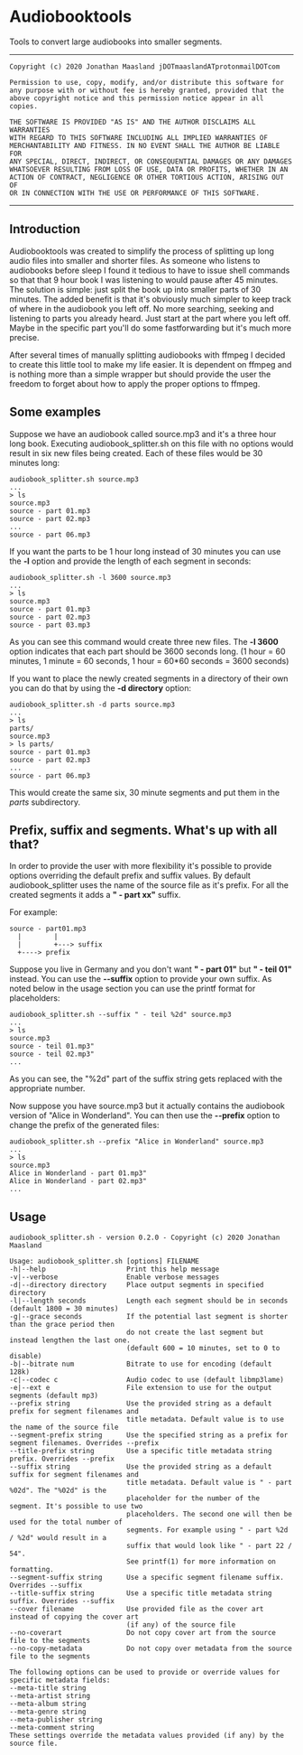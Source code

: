 # Audiobooktools

Tools to convert large audiobooks into smaller segments.

---
    Copyright (c) 2020 Jonathan Maasland jDOTmaaslandATprotonmailDOTcom
    
    Permission to use, copy, modify, and/or distribute this software for
    any purpose with or without fee is hereby granted, provided that the
    above copyright notice and this permission notice appear in all copies.
    
    THE SOFTWARE IS PROVIDED "AS IS" AND THE AUTHOR DISCLAIMS ALL WARRANTIES
    WITH REGARD TO THIS SOFTWARE INCLUDING ALL IMPLIED WARRANTIES OF
    MERCHANTABILITY AND FITNESS. IN NO EVENT SHALL THE AUTHOR BE LIABLE FOR
    ANY SPECIAL, DIRECT, INDIRECT, OR CONSEQUENTIAL DAMAGES OR ANY DAMAGES
    WHATSOEVER RESULTING FROM LOSS OF USE, DATA OR PROFITS, WHETHER IN AN
    ACTION OF CONTRACT, NEGLIGENCE OR OTHER TORTIOUS ACTION, ARISING OUT OF
    OR IN CONNECTION WITH THE USE OR PERFORMANCE OF THIS SOFTWARE.
---

## Introduction

Audiobooktools was created to simplify the process of splitting up long audio files into
smaller and shorter files. As someone who listens to audiobooks before sleep I found it
tedious to have to issue shell commands so that that 9 hour book I was listening to would
pause after 45 minutes. The solution is simple: just split the book up into smaller parts
of 30 minutes. The added benefit is that it's obviously much simpler to keep track of where
in the audiobook you left off. No more searching, seeking and listening to parts you already
heard. Just start at the part where you left off. Maybe in the specific part you'll do some
fastforwarding but it's much more precise.

After several times of manually splitting audiobooks with ffmpeg I decided to create this little
tool to make my life easier. It is dependent on ffmpeg and is nothing more than a simple
wrapper but should provide the user the freedom to forget about how to apply the proper options
to ffmpeg.


## Some examples

Suppose we have an audiobook called source.mp3 and it's a three hour long book. Executing
audiobook_splitter.sh on this file with no options would result in six new files being created.
Each of these files would be 30 minutes long:

    audiobook_splitter.sh source.mp3
    ...
    > ls
    source.mp3
    source - part 01.mp3
    source - part 02.mp3
    ...
    source - part 06.mp3

If you want the parts to be 1 hour long instead of 30 minutes you can use the **-l** option and provide
the length of each segment in seconds:
    
    audiobook_splitter.sh -l 3600 source.mp3
    ...
    > ls
    source.mp3
    source - part 01.mp3
    source - part 02.mp3
    source - part 03.mp3

As you can see this command would create three new files. The **-l 3600** option indicates that each part should be 3600 seconds long.
(1 hour = 60 minutes, 1 minute = 60 seconds, 1 hour = 60*60 seconds = 3600 seconds)

If you want to place the newly created segments in a directory of their own you can do that by using
the **-d directory** option:

    audiobook_splitter.sh -d parts source.mp3
    ...
    > ls
    parts/
    source.mp3
    > ls parts/
    source - part 01.mp3
    source - part 02.mp3
    ...
    source - part 06.mp3
    
    
This would create the same six, 30 minute segments and put them in the *parts* subdirectory.


## Prefix, suffix and segments. What's up with all that?

In order to provide the user with more flexibility it's possible to provide options overriding the default 
prefix and suffix values. By default audiobook_splitter uses the name of the source file as it's prefix.
For all the created segments it adds a **" - part xx"** suffix.

For example:

    source - part01.mp3
      |        |
      |        +---> suffix
      +----> prefix

Suppose you live in Germany and you don't want **" - part 01"** but **" - teil 01"** instead.
You can use the **--suffix** option to provide your own suffix. As noted below in the usage section
you can use the printf format for placeholders:

    audiobook_splitter.sh --suffix " - teil %2d" source.mp3
    ...
    > ls
    source.mp3
    source - teil 01.mp3"
    source - teil 02.mp3"
    ...

As you can see, the "%2d" part of the suffix string gets replaced with the appropriate number.

Now suppose you have source.mp3 but it actually contains the audiobook version of "Alice in Wonderland".
You can then use the **--prefix** option to change the prefix of the generated files:

    audiobook_splitter.sh --prefix "Alice in Wonderland" source.mp3
    ...
    > ls
    source.mp3
    Alice in Wonderland - part 01.mp3"
    Alice in Wonderland - part 02.mp3"
    ...


## Usage

    audiobook_splitter.sh - version 0.2.0 - Copyright (c) 2020 Jonathan Maasland

    Usage: audiobook_splitter.sh [options] FILENAME
    -h|--help                    Print this help message
    -v|--verbose                 Enable verbose messages
    -d|--directory directory     Place output segments in specified directory
    -l|--length seconds          Length each segment should be in seconds (default 1800 = 30 minutes)
    -g|--grace seconds           If the potential last segment is shorter than the grace period then
                                 do not create the last segment but instead lengthen the last one.
                                 (default 600 = 10 minutes, set to 0 to disable)
    -b|--bitrate num             Bitrate to use for encoding (default 128k)
    -c|--codec c                 Audio codec to use (default libmp3lame)
    -e|--ext e                   File extension to use for the output segments (default mp3)
    --prefix string              Use the provided string as a default prefix for segment filenames and
                                 title metadata. Default value is to use the name of the source file
    --segment-prefix string      Use the specified string as a prefix for segment filenames. Overrides --prefix
    --title-prefix string        Use a specific title metadata string prefix. Overrides --prefix
    --suffix string              Use the provided string as a default suffix for segment filenames and
                                 title metadata. Default value is " - part %02d". The "%02d" is the
                                 placeholder for the number of the segment. It's possible to use two
                                 placeholders. The second one will then be used for the total number of
                                 segments. For example using " - part %2d / %2d" would result in a
                                 suffix that would look like " - part 22 / 54".
                                 See printf(1) for more information on formatting.
    --segment-suffix string      Use a specific segment filename suffix. Overrides --suffix
    --title-suffix string        Use a specific title metadata string suffix. Overrides --suffix
    --cover filename             Use provided file as the cover art instead of copying the cover art
                                 (if any) of the source file
    --no-coverart                Do not copy cover art from the source file to the segments
    --no-copy-metadata           Do not copy over metadata from the source file to the segments
    
    The following options can be used to provide or override values for specific metadata fields:
    --meta-title string
    --meta-artist string
    --meta-album string
    --meta-genre string
    --meta-publisher string
    --meta-comment string
    These settings override the metadata values provided (if any) by the source file.

